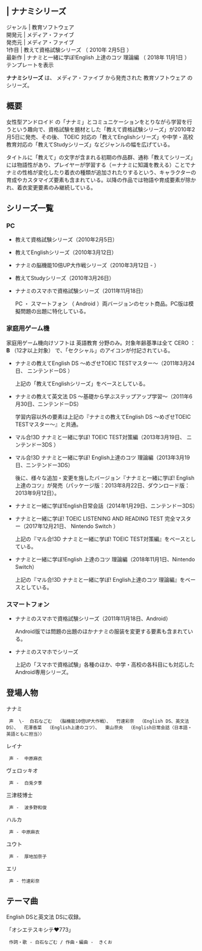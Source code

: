 |  ナナミシリーズ  
---  
ジャンル  |  教育ソフトウェア   
開発元  |  メディア・ファイブ   
発売元  |  メディア・ファイブ   
1作目  |  教えて資格試験シリーズ  （  2010年  2月5日  ）   
最新作  |  ナナミと一緒に学ぼ!English 上達のコツ 理論編  （  2018年  11月1日  ）   
テンプレートを表示  
  
**ナナミシリーズ** は、  メディア・ファイブ  から発売された  教育ソフトウェア  のシリーズ。

##  概要  

女性型アンドロイド
の「ナナミ」とコミュニケーションをとりながら学習を行うという趣向で、資格試験を題材とした「教えて資格試験シリーズ」が2010年2月5日に発売、その後、
TOEIC  対応の「教えてEnglishシリーズ」や中学・高校教育対応の「教えてStudyシリーズ」などジャンルの幅を広げている。

タイトルに「教えて」の文字が含まれる初期の作品群、通称「教えてシリーズ」には物語性があり、プレイヤーが学習する（＝ナナミに知識を教える）ことでナナミの性格が変化したり着衣の種類が追加されたりするという、キャラクターの育成やカスタマイズ要素も含まれている。以降の作品では物語や育成要素が除かれ、着衣変更要素のみ継続している。

##  シリーズ一覧  

###  PC  

  * 教えて資格試験シリーズ（2010年2月5日） 
  * 教えてEnglishシリーズ（2010年3月12日） 
  * ナナミの脳機能10倍UP大作戦シリーズ（2010年3月12日 - ） 
  * 教えてStudyシリーズ（2010年3月26日）   
  * ナナミのスマホで資格試験シリーズ（2011年11月18日）   

     PC  ・  スマートフォン  （  Android  ）両バージョンのセット商品。PC版は模擬問題の出題に特化している。 

###  家庭用ゲーム機  

家庭用ゲーム機向けソフトは  英語教育  分野のみ。対象年齢基準は全て  CERO  ：  **B** （12才以上対象）
で、「セクシャル」のアイコンが付記されている。

  * ナナミの教えてEnglish DS 〜めざせTOEIC TESTマスター〜（2011年3月24日、  ニンテンドーDS  ） 

     上記の「教えてEnglishシリーズ」をベースとしている。 

  * ナナミの教えて英文法 DS 〜基礎から学ぶステップアップ学習〜（2011年6月30日、ニンテンドーDS） 

     学習内容以外の要素は上記の『ナナミの教えてEnglish DS 〜めざせTOEIC TESTマスター〜』と共通。 

  * マル合!3D ナナミと一緒に学ぼ! TOEIC TEST対策編（2013年3月19日、  ニンテンドー3DS  ） 
  * マル合!3D ナナミと一緒に学ぼ! English上達のコツ 理論編（2013年3月19日、ニンテンドー3DS） 

     後に、様々な追加・変更を施したバージョン『ナナミと一緒に学ぼ! English上達のコツ』が発売（パッケージ版：2013年8月22日、ダウンロード版：2013年9月12日）。 

  * ナナミと一緒に学ぼ!English日常会話（2014年1月29日、ニンテンドー3DS） 
  * ナナミと一緒に学ぼ! TOEIC LISTENING AND READING TEST 完全マスター（2017年12月21日、  Nintendo Switch  ） 

     上記の『マル合!3D ナナミと一緒に学ぼ! TOEIC TEST対策編』をベースとしている。 

  * ナナミと一緒に学ぼ!English 上達のコツ 理論編（2018年11月1日、Nintendo Switch） 

     上記の『マル合!3D ナナミと一緒に学ぼ! English上達のコツ 理論編』をベースとしている。 

###  スマートフォン  

  * ナナミのスマホで資格試験シリーズ（2011年11月18日、Android）   

     Android版では問題の出題のほかナナミの服装を変更する要素も含まれている。 

  * ナナミのスマホでシリーズ 

     上記の「スマホで資格試験」各種のほか、中学・高校の各科目にも対応したAndroid専用シリーズ。 

##  登場人物  

ナナミ

     声  \-  白石なごむ  （脳機能10倍UP大作戦）、  竹達彩奈  （English DS、英文法 DS）、  花澤香菜  （English上達のコツ）、  東山奈央  （English日常会話〈日本語・英語ともに担当〉） 
レイナ

     声 -  中原麻衣 
    
ヴェロッキオ

     声 -  白兎夕季 
    
三津枝博士

     声 -  波多野和俊 
    
ハルカ

     声 - 中原麻衣 
    
ユウト

     声 -  厚地加奈子 
    
エリ

     声 - 竹達彩奈 
    

##  テーマ曲  

English DSと英文法 DSに収録。

「オシエテスキシテ♥773」

     作詞・歌 - 白石なごむ / 作曲・編曲 -  きくお 

